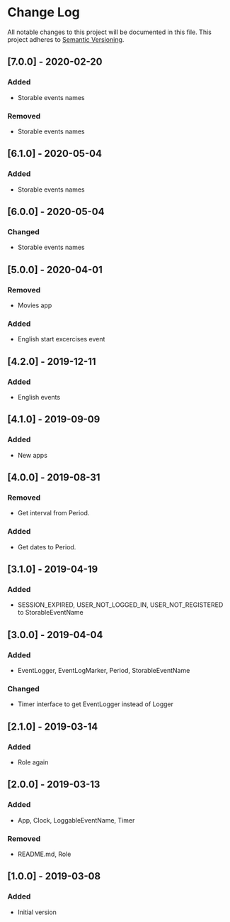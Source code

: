 # Change Log
All notable changes to this project will be documented in this file.
This project adheres to [Semantic Versioning](http://semver.org/).

## [7.0.0] - 2020-02-20
### Added
- Storable events names

### Removed
- Storable events names

## [6.1.0] - 2020-05-04
### Added
- Storable events names

## [6.0.0] - 2020-05-04
### Changed
- Storable events names

## [5.0.0] - 2020-04-01
### Removed
- Movies app

### Added
- English start excercises event

## [4.2.0] - 2019-12-11
### Added
- English events

## [4.1.0] - 2019-09-09
### Added
- New apps

## [4.0.0] - 2019-08-31
### Removed
- Get interval from Period.
### Added
- Get dates to Period.

## [3.1.0] - 2019-04-19
### Added
- SESSION_EXPIRED, USER_NOT_LOGGED_IN, USER_NOT_REGISTERED to StorableEventName

## [3.0.0] - 2019-04-04
### Added
- EventLogger, EventLogMarker, Period, StorableEventName
### Changed
- Timer interface to get EventLogger instead of Logger

## [2.1.0] - 2019-03-14
### Added
- Role again

## [2.0.0] - 2019-03-13
### Added
- App, Clock, LoggableEventName, Timer
### Removed
- README.md, Role

## [1.0.0] - 2019-03-08
### Added
- Initial version
